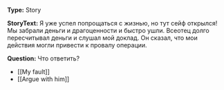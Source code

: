 **Type:** Story

**StoryText:** Я уже успел попрощаться с жизнью, но тут сейф открылся! Мы забрали деньги и драгоценности и быстро ушли. Всеотец долго пересчитывал деньги и слушал мой доклад. Он сказал, что мои действия могли привести к провалу операции.

**Question:** Что ответить?

- [[My fault]]
- [[Argue with him]]